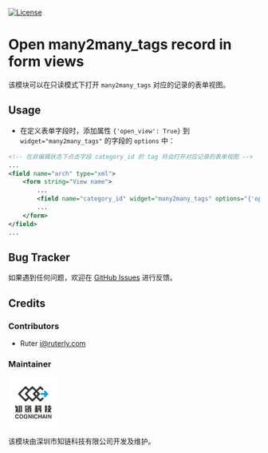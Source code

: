 [![License](https://img.shields.io/badge/license-LGPL--3.0-blue.svg)](https://www.gnu.org/licenses/lgpl-3.0-standalone.html)

# Open many2many_tags record in form views

该模块可以在只读模式下打开 `many2many_tags` 对应的记录的表单视图。

## Usage

- 在定义表单字段时，添加属性 `{'open_view': True}` 到 `widget="many2many_tags"` 的字段的 `options` 中：

```xml
<!-- 在非编辑状态下点击字段 category_id 的 tag 将会打开对应记录的表单视图 -->
...
<field name="arch" type="xml">
    <form string="View name">
        ...
        <field name="category_id" widget="many2many_tags" options="{'open_view': True}"/>
        ...
    </form>
</field>
...
```

## Bug Tracker

如果遇到任何问题，欢迎在 [GitHub Issues](https://github.com/cognichain/odoo-basic-extension/issues) 进行反馈。

## Credits

### Contributors

- Ruter <i@ruterly.com>

### Maintainer

<img src="./static/description/icon.png" width="20%" alt="深圳市知链科技有限公司" />

该模块由深圳市知链科技有限公司开发及维护。